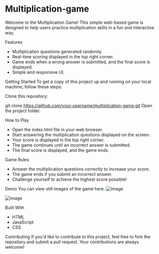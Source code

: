 # Multiplication-game

Welcome to the Multiplication Game! This simple web-based game is designed to help users practice multiplication skills in a fun and interactive way.

Features
- Multiplication questions generated randomly.
- Real-time scoring displayed in the top right corner.
- Game ends when a wrong answer is submitted, and the final score is displayed.
- Simple and responsive UI.


Getting Started
To get a copy of this project up and running on your local machine, follow these steps:

Clone this repository:

git clone https://github.com/your-username/multiplication-game.git
Open the project folder.

How to Play
- Open the index.html file in your web browser.
- Start answering the multiplication questions displayed on the screen.
- Your score is displayed in the top right corner.
- The game continues until an incorrect answer is submitted.
- The final score is displayed, and the game ends.

Game Rules
- Answer the multiplication questions correctly to increase your score.
- The game ends if you submit an incorrect answer.
- Challenge yourself to achieve the highest score possible!


Demo
You can view still images of the game here.
![image](https://github.com/Yimiika/Multiplication-game/assets/121867873/f35e943c-0977-4a4b-8277-2bab9b005524)

![image](https://github.com/Yimiika/Multiplication-game/assets/121867873/a6419541-1b0d-4fca-bc38-8c0f9d3c028f)


Built With
- HTML
- JavaScript
- CSS

Contributing
If you'd like to contribute to this project, feel free to fork the repository and submit a pull request. Your contributions are always welcome!
